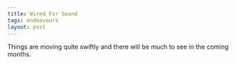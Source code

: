 ```yaml
---
title: Wired For Sound
tags: endeavours
layout: post
---
```

Things are moving quite swiftly and there will be much to see in the coming months.
<!--more-->
